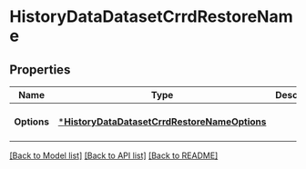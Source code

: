 # HistoryDataDatasetCrrdRestoreName

## Properties
Name | Type | Description | Notes
------------ | ------------- | ------------- | -------------
**Options** | [***HistoryDataDatasetCrrdRestoreNameOptions**](History_Data_dataset_CRRD_RestoreName_options.md) |  | [optional] [default to null]

[[Back to Model list]](../README.md#documentation-for-models) [[Back to API list]](../README.md#documentation-for-api-endpoints) [[Back to README]](../README.md)

